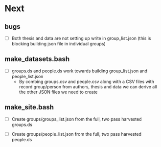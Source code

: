 
# Next

## bugs

- [ ] Both thesis and data are not setting up write in group_list.json (this is blocking building json file in individual groups)

## make_datasets.bash

- [ ] groups.ds and people.ds work towards building group_list.json and people_list.json
    - By combing groups.csv and people.csv along with a CSV files with record group/person from authors, thesis and data we can derive all the other JSON files we need to create

## make_site.bash

- [ ] Create groups/groups_list.json from the full, two pass harvested groups.ds 
- [ ] Create groups/people_list.json from the full, two pass harvested people.ds 

